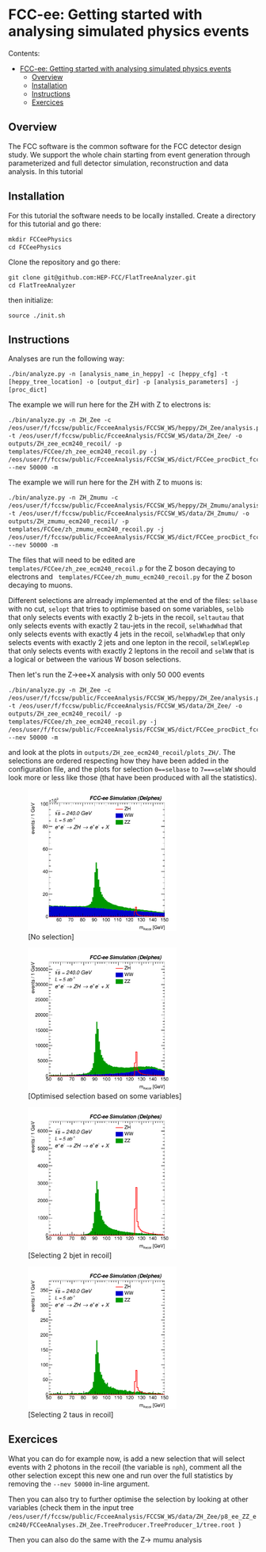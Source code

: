 FCC-ee: Getting started with analysing simulated physics events
===================================================================================



Contents:

  * [FCC-ee: Getting started with analysing simulated physics events](#getting-started-with-analysing-simulated-physics-events)
    * [Overview](#overview)
    * [Installation](#installation)
    * [Instructions](#instructions)
    * [Exercices](#exercices)


## Overview

The FCC software is the common software for the FCC detector design study. We support the whole chain starting
from event generation through parameterized and full detector simulation, reconstruction and data analysis.
In this tutorial 


##  Installation

For this tutorial the software needs to be locally installed. Create a directory for this tutorial and go there:
```
mkdir FCCeePhysics
cd FCCeePhysics
```

Clone the repository and go there:

```
git clone git@github.com:HEP-FCC/FlatTreeAnalyzer.git
cd FlatTreeAnalyzer
```

then initialize:
```
source ./init.sh
```

## Instructions

Analyses are run the following way:

```
./bin/analyze.py -n [analysis_name_in_heppy] -c [heppy_cfg] -t [heppy_tree_location] -o [output_dir] -p [analysis_parameters] -j [proc_dict]
```

The example we will run here for the ZH with Z to electrons is:

```
./bin/analyze.py -n ZH_Zee -c /eos/user/f/fccsw/public/FcceeAnalysis/FCCSW_WS/heppy/ZH_Zee/analysis.py -t /eos/user/f/fccsw/public/FcceeAnalysis/FCCSW_WS/data/ZH_Zee/ -o outputs/ZH_zee_ecm240_recoil/ -p templates/FCCee/zh_zee_ecm240_recoil.py -j /eos/user/f/fccsw/public/FcceeAnalysis/FCCSW_WS/dict/FCCee_procDict_fcc_v01.json --nev 50000 -m
```

The example we will run here for the ZH with Z to muons is:

```
./bin/analyze.py -n ZH_Zmumu -c /eos/user/f/fccsw/public/FcceeAnalysis/FCCSW_WS/heppy/ZH_Zmumu/analysis.py -t /eos/user/f/fccsw/public/FcceeAnalysis/FCCSW_WS/data/ZH_Zmumu/ -o outputs/ZH_zmumu_ecm240_recoil/ -p templates/FCCee/zh_zmumu_ecm240_recoil.py -j /eos/user/f/fccsw/public/FcceeAnalysis/FCCSW_WS/dict/FCCee_procDict_fcc_v01.json --nev 50000 -m
```

The files that will need to be edited are  ```templates/FCCee/zh_zee_ecm240_recoil.p``` for the Z boson decaying to electrons and ```
templates/FCCee/zh_mumu_ecm240_recoil.py``` for the Z boson decaying to muons.

Different selections are alrready implemented at the end of the files: ```selbase``` with no cut, ```selopt``` that tries to optimise based on some variables, ```selbb``` that only selects events with exactly 2 b-jets in the recoil, ```seltautau``` that only selects events with exactly 2 tau-jets in the recoil, ```selWhadWhad```  that only selects events with exactly 4 jets in the recoil, ```selWhadWlep```  that only selects events with exactly 2 jets and one lepton in the recoil, ```selWlepWlep``` that only selects events with exactly 2 leptons in the recoil and ```selWW``` that is a logical or between the various W boson selections.


Then let's run the Z->ee+X analysis with only 50 000 events
```
./bin/analyze.py -n ZH_Zee -c /eos/user/f/fccsw/public/FcceeAnalysis/FCCSW_WS/heppy/ZH_Zee/analysis.py -t /eos/user/f/fccsw/public/FcceeAnalysis/FCCSW_WS/data/ZH_Zee/ -o outputs/ZH_zee_ecm240_recoil/ -p templates/FCCee/zh_zee_ecm240_recoil.py -j /eos/user/f/fccsw/public/FcceeAnalysis/FCCSW_WS/dict/FCCee_procDict_fcc_v01.json --nev 50000 -m
```

and look at the plots in ```outputs/ZH_zee_ecm240_recoil/plots_ZH/```. The selections are ordered respecting how they have been added in the configuration file, and the plots for selection ```0==selbase``` to ```7===selWW``` should look more or less like those (that have been produced with all the statistics).


<figure class="image">
  <img src="./images/FcceeAnalysis/ZH_Zee/mrecoil_sel0_nostack_lin.png" width="300">
  <figcaption>[No selection]</figcaption>
</figure>

<figure class="image">
  <img src="./images/FcceeAnalysis/ZH_Zee/mrecoil_sel1_nostack_lin.png" width="300" >
  <figcaption>[Optimised selection based on some variables]</figcaption>
</figure>

<figure class="image">
  <img src="./images/FcceeAnalysis/ZH_Zee/mrecoil_sel2_nostack_lin.png" width="300" >
  <figcaption>[Selecting 2 bjet in recoil]</figcaption>
</figure>

<figure class="image">
  <img src="./images/FcceeAnalysis/ZH_Zee/mrecoil_sel3_nostack_lin.png" width="300" >
  <figcaption>[Selecting 2 taus in recoil]</figcaption>
</figure>


## Exercices

What you can do for example now, is add a new selection that will select events with 2 photons in the recoil (the variable is ```nph```), comment all the other selection except this new one and run over the full statistics by removing the ```--nev 50000``` in-line argument.

Then you can also try to further optimise the selection by looking at other variables (check them in the input tree ```/eos/user/f/fccsw/public/FcceeAnalysis/FCCSW_WS/data/ZH_Zee/p8_ee_ZZ_ecm240/FCCeeAnalyses.ZH_Zee.TreeProducer.TreeProducer_1/tree.root ```)

Then you can also do the same with the Z-> mumu analysis
